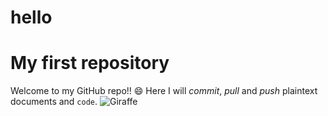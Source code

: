 # hello
# My first repository
Welcome to my GitHub repo!! :smile:
Here I will *commit*, _pull_ and *push* plaintext documents and `code`.
![Giraffe](image.JPEG)
